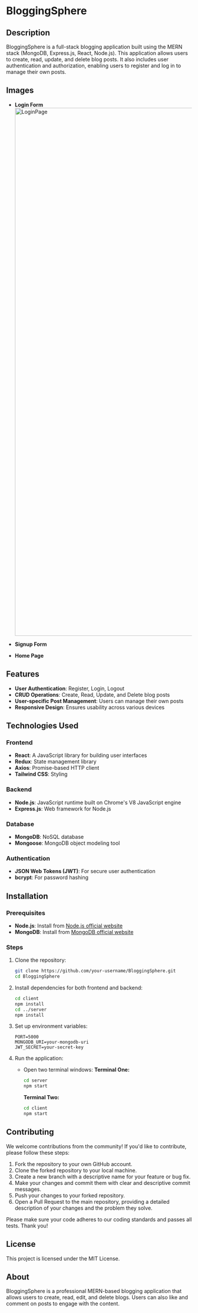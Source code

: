 # BloggingSphere

## Description
BloggingSphere is a full-stack blogging application built using the MERN stack (MongoDB, Express.js, React, Node.js). This application allows users to create, read, update, and delete blog posts. It also includes user authentication and authorization, enabling users to register and log in to manage their own posts.

## Images
- **Login Form**
  <img width="1431" alt="LoginPage" src="https://github.com/user-attachments/assets/fb02ed0d-693e-4c09-b2b6-03b3329b6307" />

- **Signup Form**
  
- **Home Page**

## Features
- **User Authentication**: Register, Login, Logout
- **CRUD Operations**: Create, Read, Update, and Delete blog posts
- **User-specific Post Management**: Users can manage their own posts
- **Responsive Design**: Ensures usability across various devices

## Technologies Used

### Frontend
- **React**: A JavaScript library for building user interfaces
- **Redux**: State management library
- **Axios**: Promise-based HTTP client
- **Tailwind CSS**: Styling

### Backend
- **Node.js**: JavaScript runtime built on Chrome's V8 JavaScript engine
- **Express.js**: Web framework for Node.js

### Database
- **MongoDB**: NoSQL database
- **Mongoose**: MongoDB object modeling tool

### Authentication
- **JSON Web Tokens (JWT)**: For secure user authentication
- **bcrypt**: For password hashing

## Installation

### Prerequisites
- **Node.js**: Install from [Node.js official website](https://nodejs.org/)
- **MongoDB**: Install from [MongoDB official website](https://www.mongodb.com/)

### Steps
1. Clone the repository:
   ```sh
   git clone https://github.com/your-username/BloggingSphere.git
   cd BloggingSphere
   ```

2. Install dependencies for both frontend and backend:
   ```sh
   cd client
   npm install
   cd ../server
   npm install
   ```

3. Set up environment variables:
   ```env
   PORT=5000
   MONGODB_URI=your-mongodb-uri
   JWT_SECRET=your-secret-key
   ```

4. Run the application:
   - Open two terminal windows:
     **Terminal One:**
     ```sh
     cd server
     npm start
     ```
     **Terminal Two:**
     ```sh
     cd client
     npm start
     ```

## Contributing
We welcome contributions from the community! If you'd like to contribute, please follow these steps:

1. Fork the repository to your own GitHub account.
2. Clone the forked repository to your local machine.
3. Create a new branch with a descriptive name for your feature or bug fix.
4. Make your changes and commit them with clear and descriptive commit messages.
5. Push your changes to your forked repository.
6. Open a Pull Request to the main repository, providing a detailed description of your changes and the problem they solve.

Please make sure your code adheres to our coding standards and passes all tests. Thank you!

## License
This project is licensed under the MIT License.

## About
BloggingSphere is a professional MERN-based blogging application that allows users to create, read, edit, and delete blogs. Users can also like and comment on posts to engage with the content.

